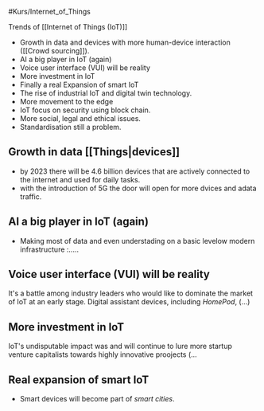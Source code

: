 #Kurs/Internet_of_Things 

Trends of [[Internet of Things (IoT)]]
- Growth in data and devices with more human-device interaction ([[Crowd sourcing]]).
- AI a big player in IoT (again)
- Voice user interface (VUI) will be reality
- More investment in IoT
- Finally a real Expansion of smart IoT
- The rise of industrial IoT and digital twin technology.
- More movement to the edge
- IoT focus on security using block chain.
- More social, legal and ethical issues.
- Standardisation still a problem.

## Growth in data [[Things|devices]]
- by 2023 there will be 4.6 billion devices that are actively connected to the internet and used for daily tasks.
- with the introduction of 5G the door will open for more dvices and adata traffic.

## AI a big player in IoT (again)
- Making most of data and even understading on a basic levelow modern infrastructure :.....

## Voice user interface (VUI) will be reality
It's a battle among industry leaders who would like to dominate the market of IoT at an early stage. Digital assistant devices, including *HomePod*, (...)

## More investment in IoT
IoT's undisputable impact was and will continue to lure more startup venture capitalists towards highly innovative proojects (...

## Real expansion of smart IoT
- Smart devices will become part of *smart cities*.